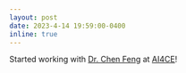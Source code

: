 ```yaml
---
layout: post
date: 2023-4-14 19:59:00-0400
inline: true
---
```


Started working with [Dr. Chen Feng](https://engineering.nyu.edu/faculty/chen-feng) at [AI4CE](https://ai4ce.github.io)!
<!-- Code released for DL Mini Project - [ConvMixerXL](https://github.com/IamShubhamGupto/ConvMixerXL)! -->